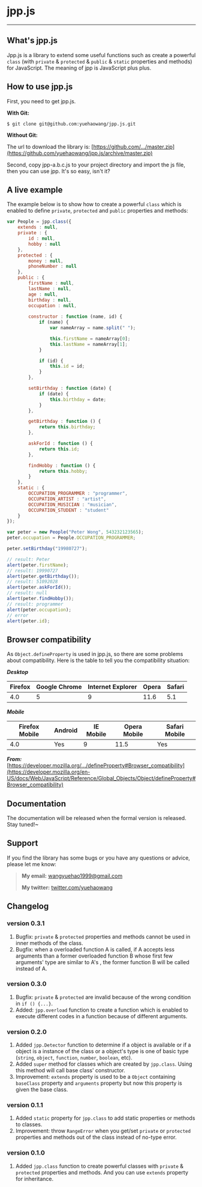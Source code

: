 # jpp.js
--------

## What's jpp.js
Jpp.js is a library to extend some useful functions such as create a powerful `class` (with `private` & `protected` & `public` & `static` properties and methods) for JavaScript. The meaning of jpp is JavaScript plus plus. 

## How to use jpp.js
First, you need to get jpp.js.

**With Git:**

```
$ git clone git@github.com:yuehaowang/jpp.js.git
```

**Without Git:**

The url to download the library is: [https://github.com/.../master.zip](https://github.com/yuehaowang/jpp.js/archive/master.zip)

Second, copy jpp-a.b.c.js to your project directory and import the js file, then you can use jpp. It's so easy, isn't it?

## A live example
The example below is to show how to create a powerful `class` which is enabled to define `private`, `protected` and `public` properties and methods:
```javascript
var People = jpp.class({
	extends : null,
	private : {
		id : null,
		hobby : null
	},
	protected : {
		money : null,
		phoneNumber : null
	},
	public : {
		firstName : null,
		lastName : null,
		age : null,
		birthday : null,
		occupation : null,
		
		constructor : function (name, id) {
			if (name) {
				var nameArray = name.split(" ");

				this.firstName = nameArray[0];
				this.lastName = nameArray[1];
			}

			if (id) {
				this.id = id;
			}
		},

		setBirthday : function (date) {
			if (date) {
				this.birthday = date;
			}
		},

		getBirthday : function () {
			return this.birthday;
		},

		askForId : function () {
			return this.id;
		},

		findHobby : function () {
			return this.hobby;
		}
	},
	static : {
		OCCUPATION_PROGRAMMER : "programmer",
		OCCUPATION_ARTIST : "artist",
		OCCUPATION_MUSICIAN : "musician",
		OCCUPATION_STUDENT : "student"
	}
});

var peter = new People("Peter Wong", 543232123565);
peter.occupation = People.OCCUPATION_PROGRAMMER;

peter.setBirthday("19980727");

// result: Peter
alert(peter.firstName);
// result: 19990727
alert(peter.getBirthday());
// result: 51092028
alert(peter.askForId());
// result: null
alert(peter.findHobby());
// result: programmer
alert(peter.occupation);
// error
alert(peter.id);
```

## Browser compatibility
As `Object.defineProperty` is used in jpp.js, so there are some problems about compatibility. Here is the table to tell you the compatibility situation:

***Desktop***

| Firefox | Google Chrome | Internet Explorer | Opera | Safari |
| ------- | ------------- | ----------------- | ----- | ------ |
| 4.0     | 5             | 9                 | 11.6  | 5.1    |

***Mobile***

| Firefox Mobile | Android | IE Mobile | Opera Mobile | Safari Mobile |
| -------------- | ------- | --------- | ------------ | ------------- |
| 4.0            | Yes     | 9         | 11.5         | Yes           |

***From:*** [https://developer.mozilla.org/.../defineProperty#Browser_compatibility](https://developer.mozilla.org/en-US/docs/Web/JavaScript/Reference/Global_Objects/Object/defineProperty#Browser_compatibility)

## Documentation
The documentation will be released when the formal version is released. Stay tuned!~

## Support
If you find the library has some bugs or you have any questions or advice, please let me know:

> **My email:** wangyuehao1999@gmail.com
> 
> **My twitter:** [twitter.com/yuehaowang](twitter.com/yuehaowang)

## Changelog

### version 0.3.1
1. Bugfix: `private` & `protected` properties and methods cannot be used in inner methods of the class.
2. Bugfix: when a overloaded function A is called, if A accepts less arguments than a former overloaded function B whose first few arguments' type are similar to A's , the former function B will be called instead of A.

### version 0.3.0
1. Bugfix: `private` & `protected` are invalid because of the wrong condition in `if () {...}`.
2. Added: `jpp.overload` function to create a function which is enabled to execute different codes in a function because of different arguments.

### version 0.2.0
1. Added `jpp.Detector` function to determine if a object is available or if a object is a instance of the class or a object's type is one of basic type (`string`, `object`, `function`, `number`, `boolean`, etc).
2. Added `super` method for classes which are created by `jpp.class`. Using this method will call base class' constructor.
3. Improvement: `extends` property is used to be a `Object` containing `baseClass` property and `arguments` property but now this property is given the base class.

### version 0.1.1
1. Added `static` property for `jpp.class` to add static properties or methods to classes.
3. Improvement: throw `RangeError` when you get/set `private` or `protected` properties and methods out of the class instead of no-type error.

### version 0.1.0
1. Added `jpp.class` function to create powerful classes with `private` & `protected` properties and methods. And you can use `extends` property for inheritance.
